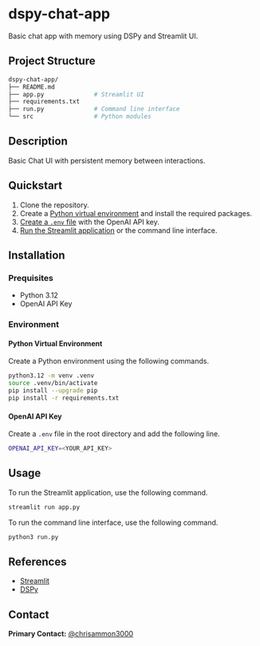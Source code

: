 # dspy-chat-app
Basic chat app with memory using DSPy and Streamlit UI.

## Project Structure
```sh
dspy-chat-app/
├── README.md
├── app.py              # Streamlit UI  
├── requirements.txt
├── run.py              # Command line interface
└── src                 # Python modules
```
## Description
Basic Chat UI with persistent memory between interactions.

## Quickstart
1. Clone the repository.
2. Create a [Python virtual environment](#python-virtual-environment) and install the required packages.
4. [Create a `.env` file](#openai-api-key) with the OpenAI API key.
5. [Run the Streamlit application](#usage) or the command line interface.

## Installation

### Prequisites
* Python 3.12
* OpenAI API Key

### Environment

#### Python Virtual Environment
Create a Python environment using the following commands.
```bash
python3.12 -m venv .venv
source .venv/bin/activate
pip install --upgrade pip
pip install -r requirements.txt
```

#### OpenAI API Key
Create a `.env` file in the root directory and add the following line.
```bash
OPENAI_API_KEY=<YOUR_API_KEY>
```

## Usage
To run the Streamlit application, use the following command.
```bash
streamlit run app.py
```

To run the command line interface, use the following command.
```bash
python3 run.py
```

## References
- [Streamlit](https://streamlit.io/)
- [DSPy](https://dspy-docs.vercel.app/)

## Contact
**Primary Contact:** [@chrisammon3000](https://github.com/chrisammon3000)
